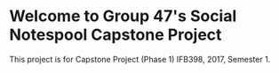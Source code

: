 # Welcome to Group 47's Social Notespool Capstone Project
This project is for Capstone Project (Phase 1) IFB398, 2017, Semester 1.
